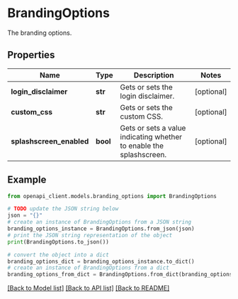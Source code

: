 # BrandingOptions

The branding options.

## Properties

Name | Type | Description | Notes
------------ | ------------- | ------------- | -------------
**login_disclaimer** | **str** | Gets or sets the login disclaimer. | [optional] 
**custom_css** | **str** | Gets or sets the custom CSS. | [optional] 
**splashscreen_enabled** | **bool** | Gets or sets a value indicating whether to enable the splashscreen. | [optional] 

## Example

```python
from openapi_client.models.branding_options import BrandingOptions

# TODO update the JSON string below
json = "{}"
# create an instance of BrandingOptions from a JSON string
branding_options_instance = BrandingOptions.from_json(json)
# print the JSON string representation of the object
print(BrandingOptions.to_json())

# convert the object into a dict
branding_options_dict = branding_options_instance.to_dict()
# create an instance of BrandingOptions from a dict
branding_options_from_dict = BrandingOptions.from_dict(branding_options_dict)
```
[[Back to Model list]](../README.md#documentation-for-models) [[Back to API list]](../README.md#documentation-for-api-endpoints) [[Back to README]](../README.md)


